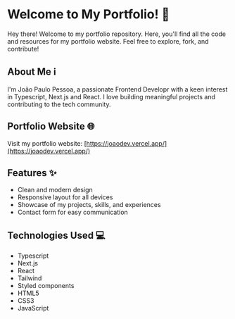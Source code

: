 # Welcome to My Portfolio! 🚀

Hey there! Welcome to my portfolio repository. Here, you'll find all the code and resources for my portfolio website. Feel free to explore, fork, and contribute!

## About Me ℹ️

I'm João Paulo Pessoa, a passionate Frontend Developr with a keen interest in Typescript, Next.js and React. I love building meaningful projects and contributing to the tech community.

## Portfolio Website 🌐

Visit my portfolio website: [https://joaodev.vercel.app/](https://joaodev.vercel.app/)

## Features ✨

- Clean and modern design
- Responsive layout for all devices
- Showcase of my projects, skills, and experiences
- Contact form for easy communication

## Technologies Used 💻

- Typescript
- Next.js
- React
- Tailwind
- Styled components
- HTML5
- CSS3
- JavaScript
